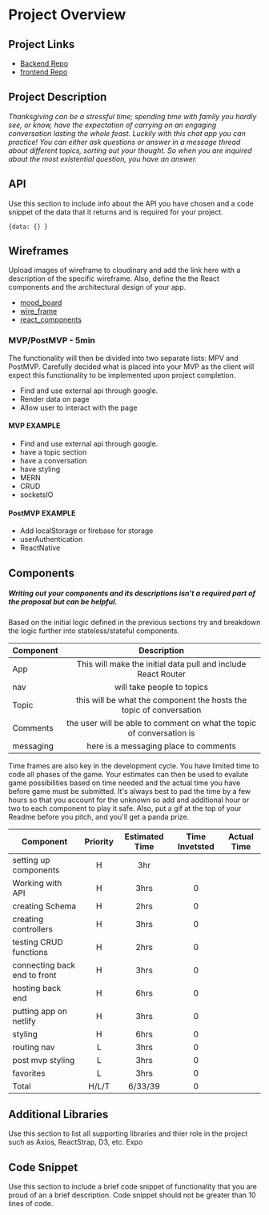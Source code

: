 # Project Overview

## Project Links

- [Backend Repo](https://github.com/brockstar512/chat_backend.git)
- [frontend Repo](https://github.com/brockstar512/frontend_chat.git)


## Project Description

_Thanksgiving can be a stressful time; spending time with family you hardly see, or know, have the expectation of carrying on an engaging conversation lasting the whole feast. Luckily with this chat app you can practice! You can either ask questions or answer in a message thread about different topics, sorting out your thought. So when you are inquired about the most existential question, you have an answer._

## API

Use this section to include info about the API you have chosen and a code snippet of the data that it returns and is required for your project. 


```
{data: {} }
```


## Wireframes

Upload images of wireframe to cloudinary and add the link here with a description of the specific wireframe. Also, define the the React components and the architectural design of your app.

- [mood_board](https://res.cloudinary.com/dq6nhmmpi/image/upload/v1588959299/project_4_mood_board_e0a1em.png)
- [wire_frame]()
- [react_components]()

### MVP/PostMVP - 5min

The functionality will then be divided into two separate lists: MPV and PostMVP.  Carefully decided what is placed into your MVP as the client will expect this functionality to be implemented upon project completion.  

- Find and use external api through google.
- Render data on page 
- Allow user to interact with the page


#### MVP EXAMPLE
- Find and use external api through google.
- have a topic section
- have a conversation 
- have styling
- MERN
- CRUD
- socketsIO


#### PostMVP EXAMPLE

- Add localStorage or firebase for storage
- userAuthentication
- ReactNative



## Components
##### Writing out your components and its descriptions isn't a required part of the proposal but can be helpful.

Based on the initial logic defined in the previous sections try and breakdown the logic further into stateless/stateful components. 

| Component | Description | 
| --- | :---: |  
| App | This will make the initial data pull and include React Router|
| nav | will take people to topics|
| Topic | this will be what the component the hosts the topic of conversation|
| Comments | the user will be able to comment on what the topic of conversation is|
| messaging | here is a messaging place to comments |





Time frames are also key in the development cycle.  You have limited time to code all phases of the game.  Your estimates can then be used to evalute game possibilities based on time needed and the actual time you have before game must be submitted. It's always best to pad the time by a few hours so that you account for the unknown so add and additional hour or two to each component to play it safe. Also, put a gif at the top of your Readme before you pitch, and you'll get a panda prize.

| Component | Priority | Estimated Time | Time Invetsted | Actual Time |
| --- | :---: |  :---: | :---: | :---: |
| setting up components | H | 3hr| 
| Working with API | H | 3hrs| 0 |
| creating Schema| H | 2hrs| 0 |
| creating controllers | H | 3hrs| 0 |
| testing CRUD functions | H | 2hrs| 0 |
| connecting back end to front| H |3hrs| 0 |
| hosting back end | H | 6hrs| 0 |
| putting app on netlify| H |3hrs| 0 |
| styling| H | 6hrs| 0 |
| routing nav | L | 3hrs| 0 |
| post mvp styling| L | 3hrs| 0 |
| favorites| L | 3hrs| 0 |
| Total | H/L/T | 6/33/39| 0 |



## Additional Libraries
 Use this section to list all supporting libraries and thier role in the project such as Axios, ReactStrap, D3, etc. 
Expo
## Code Snippet

Use this section to include a brief code snippet of functionality that you are proud of an a brief description.  Code snippet should not be greater than 10 lines of code. 

```

```
